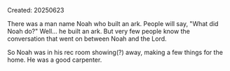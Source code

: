 Created: 20250623

There was a man name Noah who built an ark. People will say, "What did Noah do?" Well... he built an ark. But very few people know the conversation that went on between Noah and the Lord. 

So Noah was in his rec room showing(?) away, making a few things for the home. He was a good carpenter.